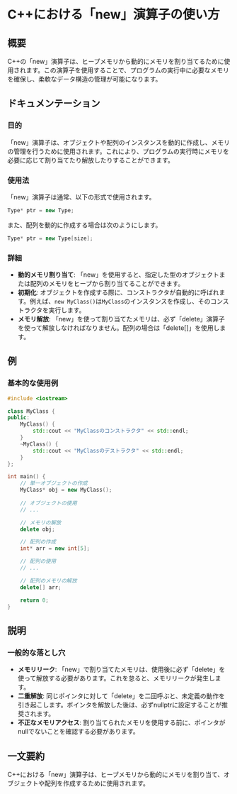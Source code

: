 <!--
Meta Description: # C++における「new」演算子の使い方 ## 概要 C++の「new」演算子は、ヒープメモリから動的にメモリを割り当てるために使用されます。この演算子を使用することで、プログラムの実行中に必要なメモリを確保し、柔軟なデータ構造の管理が可能になります。 ## ドキュメンテーション ### 目的 「...
Meta Keywords: new, myclass, delete, type, std
-->

# C++における「new」演算子の使い方

## 概要
C++の「new」演算子は、ヒープメモリから動的にメモリを割り当てるために使用されます。この演算子を使用することで、プログラムの実行中に必要なメモリを確保し、柔軟なデータ構造の管理が可能になります。

## ドキュメンテーション
### 目的
「new」演算子は、オブジェクトや配列のインスタンスを動的に作成し、メモリの管理を行うために使用されます。これにより、プログラムの実行時にメモリを必要に応じて割り当てたり解放したりすることができます。

### 使用法
「new」演算子は通常、以下の形式で使用されます。

```cpp
Type* ptr = new Type;
```

また、配列を動的に作成する場合は次のようにします。

```cpp
Type* ptr = new Type[size];
```

### 詳細
- **動的メモリ割り当て**: 「new」を使用すると、指定した型のオブジェクトまたは配列のメモリをヒープから割り当てることができます。
- **初期化**: オブジェクトを作成する際に、コンストラクタが自動的に呼ばれます。例えば、`new MyClass()`は`MyClass`のインスタンスを作成し、そのコンストラクタを実行します。
- **メモリ解放**: 「new」を使って割り当てたメモリは、必ず「delete」演算子を使って解放しなければなりません。配列の場合は「delete[]」を使用します。

## 例
### 基本的な使用例
```cpp
#include <iostream>

class MyClass {
public:
    MyClass() {
        std::cout << "MyClassのコンストラクタ" << std::endl;
    }
    ~MyClass() {
        std::cout << "MyClassのデストラクタ" << std::endl;
    }
};

int main() {
    // 単一オブジェクトの作成
    MyClass* obj = new MyClass();
    
    // オブジェクトの使用
    // ...

    // メモリの解放
    delete obj;

    // 配列の作成
    int* arr = new int[5];

    // 配列の使用
    // ...

    // 配列のメモリの解放
    delete[] arr;

    return 0;
}
```

## 説明
### 一般的な落とし穴
- **メモリリーク**: 「new」で割り当てたメモリは、使用後に必ず「delete」を使って解放する必要があります。これを怠ると、メモリリークが発生します。
- **二重解放**: 同じポインタに対して「delete」を二回呼ぶと、未定義の動作を引き起こします。ポインタを解放した後は、必ずnullptrに設定することが推奨されます。
- **不正なメモリアクセス**: 割り当てられたメモリを使用する前に、ポインタがnullでないことを確認する必要があります。

## 一文要約
C++における「new」演算子は、ヒープメモリから動的にメモリを割り当て、オブジェクトや配列を作成するために使用されます。